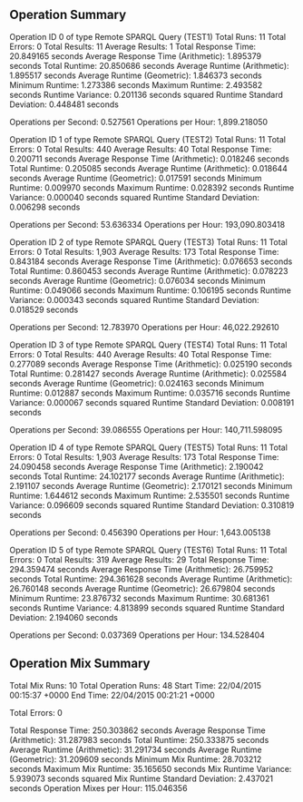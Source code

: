 Operation Summary
-----------------

Operation ID 0 of type Remote SPARQL Query (TEST1)
Total Runs: 11
Total Errors: 0
Total Results: 11
Average Results: 1
Total Response Time: 20.849165 seconds
Average Response Time (Arithmetic): 1.895379 seconds
Total Runtime: 20.850686 seconds
Average Runtime (Arithmetic): 1.895517 seconds
Average Runtime (Geometric): 1.846373 seconds
Minimum Runtime: 1.273386 seconds
Maximum Runtime: 2.493582 seconds
Runtime Variance: 0.201136 seconds squared
Runtime Standard Deviation: 0.448481 seconds

Operations per Second: 0.527561
Operations per Hour: 1,899.218050

Operation ID 1 of type Remote SPARQL Query (TEST2)
Total Runs: 11
Total Errors: 0
Total Results: 440
Average Results: 40
Total Response Time: 0.200711 seconds
Average Response Time (Arithmetic): 0.018246 seconds
Total Runtime: 0.205085 seconds
Average Runtime (Arithmetic): 0.018644 seconds
Average Runtime (Geometric): 0.017591 seconds
Minimum Runtime: 0.009970 seconds
Maximum Runtime: 0.028392 seconds
Runtime Variance: 0.000040 seconds squared
Runtime Standard Deviation: 0.006298 seconds

Operations per Second: 53.636334
Operations per Hour: 193,090.803418

Operation ID 2 of type Remote SPARQL Query (TEST3)
Total Runs: 11
Total Errors: 0
Total Results: 1,903
Average Results: 173
Total Response Time: 0.843184 seconds
Average Response Time (Arithmetic): 0.076653 seconds
Total Runtime: 0.860453 seconds
Average Runtime (Arithmetic): 0.078223 seconds
Average Runtime (Geometric): 0.076034 seconds
Minimum Runtime: 0.049066 seconds
Maximum Runtime: 0.106195 seconds
Runtime Variance: 0.000343 seconds squared
Runtime Standard Deviation: 0.018529 seconds

Operations per Second: 12.783970
Operations per Hour: 46,022.292610

Operation ID 3 of type Remote SPARQL Query (TEST4)
Total Runs: 11
Total Errors: 0
Total Results: 440
Average Results: 40
Total Response Time: 0.277089 seconds
Average Response Time (Arithmetic): 0.025190 seconds
Total Runtime: 0.281427 seconds
Average Runtime (Arithmetic): 0.025584 seconds
Average Runtime (Geometric): 0.024163 seconds
Minimum Runtime: 0.012887 seconds
Maximum Runtime: 0.035716 seconds
Runtime Variance: 0.000067 seconds squared
Runtime Standard Deviation: 0.008191 seconds

Operations per Second: 39.086555
Operations per Hour: 140,711.598095

Operation ID 4 of type Remote SPARQL Query (TEST5)
Total Runs: 11
Total Errors: 0
Total Results: 1,903
Average Results: 173
Total Response Time: 24.090458 seconds
Average Response Time (Arithmetic): 2.190042 seconds
Total Runtime: 24.102177 seconds
Average Runtime (Arithmetic): 2.191107 seconds
Average Runtime (Geometric): 2.170121 seconds
Minimum Runtime: 1.644612 seconds
Maximum Runtime: 2.535501 seconds
Runtime Variance: 0.096609 seconds squared
Runtime Standard Deviation: 0.310819 seconds

Operations per Second: 0.456390
Operations per Hour: 1,643.005138

Operation ID 5 of type Remote SPARQL Query (TEST6)
Total Runs: 11
Total Errors: 0
Total Results: 319
Average Results: 29
Total Response Time: 294.359474 seconds
Average Response Time (Arithmetic): 26.759952 seconds
Total Runtime: 294.361628 seconds
Average Runtime (Arithmetic): 26.760148 seconds
Average Runtime (Geometric): 26.679804 seconds
Minimum Runtime: 23.876732 seconds
Maximum Runtime: 30.681361 seconds
Runtime Variance: 4.813899 seconds squared
Runtime Standard Deviation: 2.194060 seconds

Operations per Second: 0.037369
Operations per Hour: 134.528404

Operation Mix Summary
---------------------

Total Mix Runs: 10
Total Operation Runs: 48
Start Time: 22/04/2015 00:15:37 +0000
End Time: 22/04/2015 00:21:21 +0000

Total Errors: 0

Total Response Time: 250.303862 seconds
Average Response Time (Arithmetic): 31.287983 seconds
Total Runtime: 250.333875 seconds
Average Runtime (Arithmetic): 31.291734 seconds
Average Runtime (Geometric): 31.209609 seconds
Minimum Mix Runtime: 28.703212 seconds
Maximum Mix Runtime: 35.165650 seconds
Mix Runtime Variance: 5.939073 seconds squared
Mix Runtime Standard Deviation: 2.437021 seconds
Operation Mixes per Hour: 115.046356
